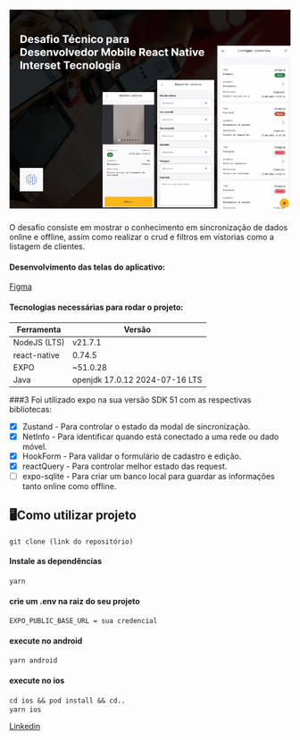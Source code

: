 # ![logo](./assets/capa.png)

O desafio consiste em mostrar o conhecimento em sincronização de dados online e offline, assim como realizar o crud e filtros em vistorias como a listagem de clientes.

#### Desenvolvimento das telas do aplicativo:

[Figma](https://www.figma.com/design/ccRGzZ5Qj1sErvAHGc626x/Desafio-T%C3%A9cnico-para-Desenvolvedor-Mobile-React-Native--Interset-Tecnologia?node-id=41-2&t=6AgeGY02UPdmHjDu-1)

#### Tecnologias necessárias para rodar o projeto:

| Ferramenta   | Versão                         |
| ------------ | ------------------------------ |
| NodeJS (LTS) | v21.7.1                        |
| react-native | 0.74.5                         |
| EXPO         | ~51.0.28                       |
| Java         | openjdk 17.0.12 2024-07-16 LTS |

###3 Foi utilizado expo na sua versão SDK 51 com as respectivas bibliotecas:

-   [x] Zustand - Para controlar o estado da modal de sincronização.
-   [x] NetInfo - Para identificar quando está conectado a uma rede ou dado móvel.
-   [x] HookForm - Para validar o formulário de cadastro e edição.
-   [x] reactQuery - Para controlar melhor estado das request.
-   [ ] expo-sqlite - Para criar um banco local para guardar as informações tanto online como offline.

## 🖥️Como utilizar projeto

```cm
git clone (link do repositório)
```

#### Instale as dependências

```cm
yarn
```

#### crie um .env na raiz do seu projeto

```cm
EXPO_PUBLIC_BASE_URL = sua credencial
```

#### execute no android

```cm
yarn android
```

#### execute no ios

```cm
cd ios && pod install && cd..
yarn ios
```

[Linkedin](https://www.linkedin.com/in/italoasouzati/)
